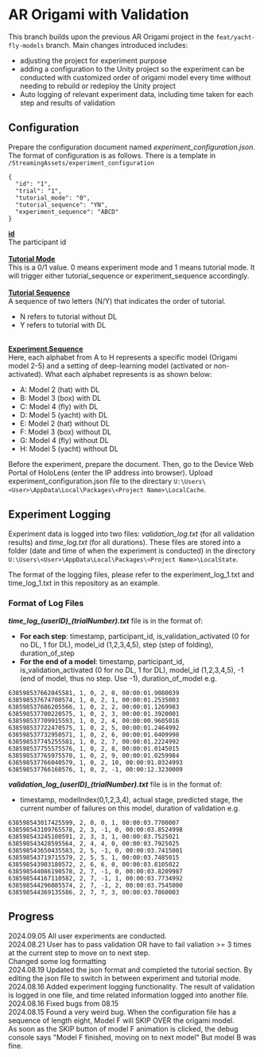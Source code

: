 # AR Origami with Validation

This branch builds upon the previous AR Origami project in the `feat/yacht-fly-models` branch. 
Main changes introduced includes: 
<br> 
- adjusting the project for experiment purpose
- adding a configuration to the Unity project so the experiment can be conducted with customized order of origami model every time without needing to rebuild or redeploy the Unity project
- Auto logging of relevant experiment data, including time taken for each step and results of validation

## Configuration ##

Prepare the configuration document named <i>experiment_configuration.json</i>. The format of configuration is as follows. There is a template in `/StreamingAssets/experiment_configuration`
```
{
  "id": "1",
  "trial": "1",
  "tutorial_mode": "0",
  "tutorial_sequence": "YN",
  "experiment_sequence": "ABCD"
}
```
<b><u>id</u></b><br> The participant id <br><br>
<b><u>Tutorial Mode</u></b><br>
This is a 0/1 value. 0 means experiment mode and 1 means tutorial mode. It will trigger either tutorial_sequence or experiment_sequence accordingly.<br><br>
<b><u>Tutorial Sequence</u></b><br>
A sequence of two letters (N/Y) that indicates the order of tutorial.
- N refers to tutorial without DL
- Y refers to tutorial with DL
<br><br>

<b><u>Experiment Sequence</u></b><br>
Here, each alphabet from A to H represents a specific model (Origami model 2-5) and a setting of deep-learning model (activated or non-activated).
What each alphabet represents is as shown below:
- A: Model 2 (hat) with DL
- B: Model 3 (box) with DL
- C: Model 4 (fly) with DL
- D: Model 5 (yacht) with DL
- E: Model 2 (hat) without DL
- F: Model 3 (box) without DL
- G: Model 4 (fly) without DL
- H: Model 5 (yacht) without DL



Before the experiment, prepare the document. Then, go to the Device Web Portal of HoloLens (enter the IP address into browser). Upload experiment_configuration.json file 
to the directary `U:\Users\<User>\AppData\Local\Packages\<Project Name>\LocalCache`. 

## Experiment Logging
Experiment data is logged into two files: <i>validation_log.txt</i> (for all validation results) and <i>time_log.txt</i> (for all durations).
These files are stored into a folder (date and time of when the experiment is conducted) in the directory `U:\Users\<User>\AppData\Local\Packages\<Project Name>\LocalState`. 

The format of the logging files, please refer to the experiment_log_1.txt and time_log_1.txt in this repository as an example. 

### Format of Log Files
<i><b>time_log_(userID)_(trialNumber).txt</b></i> file is in the format of:
- <b>For each step</b>: timestamp, participant_id, is_validation_activated (0 for no DL, 1 for DL), model_id (1,2,3,4,5), step (step of folding), duration_of_step
- <b>For the end of a model</b>: timestamp, participant_id, is_validation_activated (0 for no DL, 1 for DL), model_id (1,2,3,4,5), -1 (end of model, thus no step. Use -1), duration_of_model
e.g. 
````
638598537662045581, 1, 0, 2, 0, 00:00:01.9080039 
638598537674700574, 1, 0, 2, 1, 00:00:01.2535003 
638598537686205566, 1, 0, 2, 2, 00:00:01.1269983 
638598537700220575, 1, 0, 2, 3, 00:00:01.3920001 
638598537709915593, 1, 0, 2, 4, 00:00:00.9605016 
638598537722470575, 1, 0, 2, 5, 00:00:01.2464992 
638598537732950571, 1, 0, 2, 6, 00:00:01.0409998 
638598537745255581, 1, 0, 2, 7, 00:00:01.2224992 
638598537755575576, 1, 0, 2, 8, 00:00:01.0145015 
638598537765975570, 1, 0, 2, 9, 00:00:01.0259984 
638598537766040579, 1, 0, 2, 10, 00:00:01.0324993 
638598537766160576, 1, 0, 2, -1, 00:00:12.3230009
````
<i><b>validation_log_(userID)_(trialNumber).txt</b></i> file is in the format of:
- timestamp, modelIndex(0,1,2,3,4), actual stage, predicted stage, the current number of failures on this model, duration of validation
e.g.
````
638598543017425599, 2, 0, 0, 1, 00:00:03.7700007 
638598543109765578, 2, 3, -1, 0, 00:00:03.8524998 
638598543245100591, 2, 3, 3, 1, 00:00:03.7525021 
638598543428595564, 2, 4, 4, 0, 00:00:03.7925025 
638598543650435583, 2, 5, -1, 0, 00:00:03.7415001 
638598543719715579, 2, 5, 5, 1, 00:00:03.7485015 
638598543903180572, 2, 6, 6, 0, 00:00:03.8105022 
638598544086190578, 2, 7, -1, 0, 00:00:03.8209987 
638598544167110582, 2, 7, -1, 1, 00:00:03.7734992 
638598544296085574, 2, 7, -1, 2, 00:00:03.7545000 
638598544369135586, 2, 7, 7, 3, 00:00:03.7860003
````


## Progress
2024.09.05 All user experiments are conducted.<br>
2024.08.21 User has to pass validation OR have to fail valiation >= 3 times at the current step to move on to next step. <br>
Changed some log formatting <br>
2024.08.19 Updated the json format and completed the tutorial section. By editing the json file to switch in between experiment and tutorial mode. <br>
2024.08.16 Added experiment logging functionality. The result of validation is logged in one file, and time related information logged into another file. <br>
2024.08.16 Fixed bugs from 08.15 <br>
2024.08.15 Found a very weird bug. When the configuration file has a sequence of length eight, Model F will SKIP OVER the origami model. <br>
As soon as the SKIP button of model F animation is clicked, the debug console says "Model F finished, moving on to next model"
But model B was fine. 
